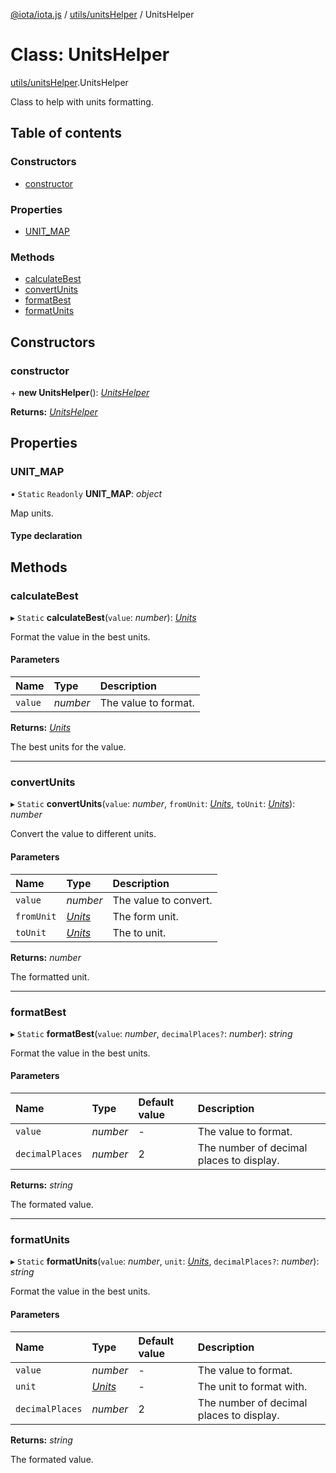 [@iota/iota.js](../README.md) / [utils/unitsHelper](../modules/utils_unitshelper.md) / UnitsHelper

# Class: UnitsHelper

[utils/unitsHelper](../modules/utils_unitshelper.md).UnitsHelper

Class to help with units formatting.

## Table of contents

### Constructors

- [constructor](utils_unitshelper.unitshelper.md#constructor)

### Properties

- [UNIT\_MAP](utils_unitshelper.unitshelper.md#unit_map)

### Methods

- [calculateBest](utils_unitshelper.unitshelper.md#calculatebest)
- [convertUnits](utils_unitshelper.unitshelper.md#convertunits)
- [formatBest](utils_unitshelper.unitshelper.md#formatbest)
- [formatUnits](utils_unitshelper.unitshelper.md#formatunits)

## Constructors

### constructor

\+ **new UnitsHelper**(): [*UnitsHelper*](utils_unitshelper.unitshelper.md)

**Returns:** [*UnitsHelper*](utils_unitshelper.unitshelper.md)

## Properties

### UNIT\_MAP

▪ `Static` `Readonly` **UNIT\_MAP**: *object*

Map units.

#### Type declaration

## Methods

### calculateBest

▸ `Static` **calculateBest**(`value`: *number*): [*Units*](../modules/models_units.md#units)

Format the value in the best units.

#### Parameters

| Name | Type | Description |
| :------ | :------ | :------ |
| `value` | *number* | The value to format. |

**Returns:** [*Units*](../modules/models_units.md#units)

The best units for the value.

___

### convertUnits

▸ `Static` **convertUnits**(`value`: *number*, `fromUnit`: [*Units*](../modules/models_units.md#units), `toUnit`: [*Units*](../modules/models_units.md#units)): *number*

Convert the value to different units.

#### Parameters

| Name | Type | Description |
| :------ | :------ | :------ |
| `value` | *number* | The value to convert. |
| `fromUnit` | [*Units*](../modules/models_units.md#units) | The form unit. |
| `toUnit` | [*Units*](../modules/models_units.md#units) | The to unit. |

**Returns:** *number*

The formatted unit.

___

### formatBest

▸ `Static` **formatBest**(`value`: *number*, `decimalPlaces?`: *number*): *string*

Format the value in the best units.

#### Parameters

| Name | Type | Default value | Description |
| :------ | :------ | :------ | :------ |
| `value` | *number* | - | The value to format. |
| `decimalPlaces` | *number* | 2 | The number of decimal places to display. |

**Returns:** *string*

The formated value.

___

### formatUnits

▸ `Static` **formatUnits**(`value`: *number*, `unit`: [*Units*](../modules/models_units.md#units), `decimalPlaces?`: *number*): *string*

Format the value in the best units.

#### Parameters

| Name | Type | Default value | Description |
| :------ | :------ | :------ | :------ |
| `value` | *number* | - | The value to format. |
| `unit` | [*Units*](../modules/models_units.md#units) | - | The unit to format with. |
| `decimalPlaces` | *number* | 2 | The number of decimal places to display. |

**Returns:** *string*

The formated value.
